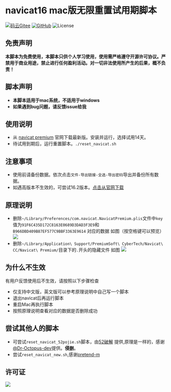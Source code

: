 # navicat16 mac版无限重置试用期脚本

<!-- @import "[TOC]" {cmd="toc" depthFrom=1 depthTo=6 orderedList=false} -->


[![码云Gitee](https://gitee.com/yhan219/navicat_reset_mac/badge/star.svg?theme=blue)](https://gitee.com/yhan219/navicat_reset_mac)
[![GitHub](https://img.shields.io/github/stars/yhan219/navicat_reset_mac.svg?style=social&label=Stars)](https://github.com/yhan219/navicat_reset_mac)
![License](https://img.shields.io/badge/License-LGPL-blue.svg)


## 免责声明

**本脚本为免费使用，本脚本只供个人学习使用，使用需严格遵守开源许可协议。严禁用于商业用途，禁止进行任何盈利活动。对一切非法使用所产生的后果，概不负责！**

## 脚本声明

- **本脚本适用于mac系统，不适用于windows**
- **如果遇到bug问题，请反馈issue给我**

## 使用说明

- 从 [navicat premium](https://www.navicat.com.cn/download/navicat-premium) 官网下载最新版。安装并运行，选择试用14天。
- 待试用到期后，运行重置脚本。`./reset_navicat.sh`

## 注意事项
- 使用前请备份数据。依次点击`文件-导出链接-全选-导出密码`导出并备份所有数据。
- 如遇高版本不生效的，可尝试16.2版本。[点击从官网下载](https://download.navicat.com/download/navicat162_premium_cs.dmg)

## 原理说明

- 删除`~/Library/Preferences/com.navicat.NavicatPremium.plis`文件中`key`值为`91F6C435D172C8163E0689D3DAD3F3E9`和`B966DBD409B87EF577C9BBF3363E9614`
  对应的数据
  如图（按空格键可以预览）
  ![](image/img1.png)
- 删除`~/Library/Application\ Support/PremiumSoft\ CyberTech/Navicat\ CC/Navicat\ Premium/`目录下的`.`开头的隐藏文件
  如图
  ![](image/img.png)

## 为什么不生效

有用户反馈使用后不生效，请按照以下步骤检查

- 仅支持中文版，英文版可以参考原理说明中自己写一个脚本
- 退出navicat后再运行脚本
- 重启Mac再执行脚本
- 按照原理说明查看对应的数据是否删除成功

## 尝试其他人的脚本
- 可尝试`reset_navicat_52pojie.sh`脚本，由[52破解](https://www.52pojie.cn/forum.php?mod=viewthread&tid=1669993)
提供,原理是一样的，感谢[@Dr-Octopus-dev](https://github.com/yhan219/navicat_reset_mac/issues/16)提供。**侵删**。
- 尝试`reset_navicat_new.sh`,感谢[pretend-m](https://github.com/pretend-m/navicat_for_mac_reset)

## 许可证

![](image/LGPL.svg)
